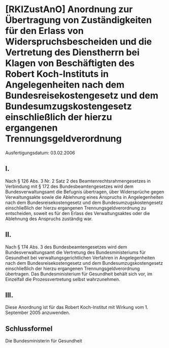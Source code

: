# [RKIZustAnO] Anordnung zur Übertragung von Zuständigkeiten für den Erlass von Widerspruchsbescheiden und die Vertretung des Dienstherrn bei Klagen von Beschäftigten des Robert Koch-Instituts in Angelegenheiten nach dem Bundesreisekostengesetz und dem Bundesumzugskostengesetz einschließlich der hierzu ergangenen Trennungsgeldverordnung

Ausfertigungsdatum: 03.02.2006

 

## I.

Nach § 126 Abs. 3 Nr. 2 Satz 2 des Beamtenrechtsrahmengesetzes in Verbindung mit § 172 des Bundesbeamtengesetzes wird dem Bundesverwaltungsamt die Befugnis übertragen, über Widersprüche gegen Verwaltungsakte sowie die Ablehnung eines Anspruchs in Angelegenheiten nach dem Bundesreisekostengesetz und dem Bundesumzugskostengesetz einschließlich der hierzu ergangenen Trennungsgeldverordnung zu entscheiden, soweit es für den Erlass des Verwaltungsaktes oder die Ablehnung des Anspruchs zuständig war.


## II.

Nach § 174 Abs. 3 des Bundesbeamtengesetzes wird dem Bundesverwaltungsamt die Vertretung des Bundesministeriums für Gesundheit bei verwaltungsgerichtlichen Verfahren in Angelegenheiten nach dem Bundesreisekostengesetz und dem Bundesumzugskostengesetz einschließlich der hierzu ergangenen Trennungsgeldverordnung übertragen. Das Bundesministerium für Gesundheit behält sich vor, im Einzelfall die Prozessvertretung selbst wahrzunehmen.


## III.

Diese Anordnung ist für das Robert Koch-Institut mit Wirkung vom 1. September 2005 anzuwenden.


## Schlussformel

Die Bundesministerin für Gesundheit
